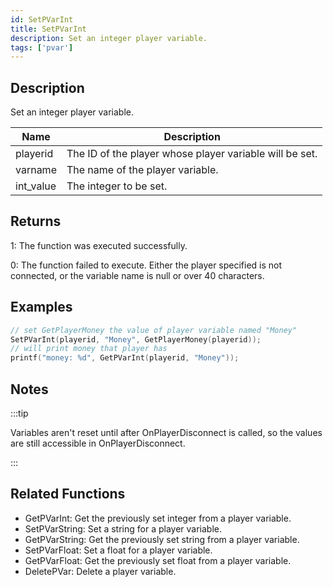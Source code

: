 ```yaml
---
id: SetPVarInt
title: SetPVarInt
description: Set an integer player variable.
tags: ['pvar']
---
```


<TagLinks />

## Description

Set an integer player variable.


| Name | Description |
|------|-------------|
|playerid | The ID of the player whose player variable will be set.|
|varname | The name of the player variable.|
|int_value | The integer to be set.|


## Returns

 1: The function was executed successfully. 

 0: The function failed to execute. Either the player specified is not connected, or the variable name is null or over 40 characters.


## Examples


```c
// set GetPlayerMoney the value of player variable named "Money"
SetPVarInt(playerid, "Money", GetPlayerMoney(playerid));
// will print money that player has
printf("money: %d", GetPVarInt(playerid, "Money"));
```


## Notes

:::tip

Variables aren't reset until after OnPlayerDisconnect is called, so the values are still accessible in OnPlayerDisconnect.

:::


## Related Functions


-  GetPVarInt: Get the previously set integer from a player variable.
-  SetPVarString: Set a string for a player variable.
-  GetPVarString: Get the previously set string from a player variable.
-  SetPVarFloat: Set a float for a player variable.
-  GetPVarFloat: Get the previously set float from a player variable.
-  DeletePVar: Delete a player variable.